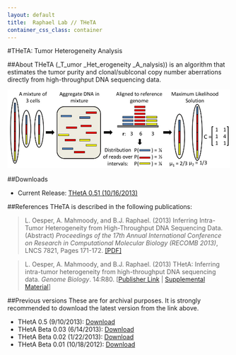 ```yaml
---
layout: default
title:  Raphael Lab // THeTA
container_css_class: container
---
```


#THeTA: Tumor Heterogeneity Analysis

##About
THeTA (_T_umor _Het_erogeneity _A_nalysis)) is an algorithm that estimates the tumor purity and clonal/sublconal copy number aberrations directly from high-throughput DNA sequencing data.

[<img src="theta.jpg" style="width: 600px"/>](theta.jpg)

<a name="download"></a>
##Downloads 

* Current Release: [THetA 0.51 (10/16/2013)](http://cs.brown.edu/~braphael/software/THetA/THetA_0.51.tar.gz)

<a name="reference"></a>
##References
THeTA is described in the following publications:

>L. Oesper, A. Mahmoody, and B.J. Raphael. (2013)
>Inferring Intra-Tumor Heterogeneity from High-Throughput DNA Sequencing Data. (Abstract)
>*Proceedings of the 17th Annual International Conference on Research in Computational Molecular Biology (RECOMB 2013)*, LNCS 7821, Pages 171-172.
>[[PDF]](http://link.springer.com/content/pdf/10.1007%2F978-3-642-37195-0_14.pdf)

>L. Oesper, A. Mahmoody, and B.J. Raphael. (2013)
>THetA: Inferring intra-tumor heterogeneity from high-throughput DNA sequencing data.
>*Genome Biology*. 14:R80. [[Publisher Link](http://genomebiology.com/2013/14/7/R80/abstract) | [Supplemental Material](http://cs.brown.edu/~braphael/projects/theta/docs/THetA_GB_Final_Supplemental.pdf)]

##Previous versions
These are for archival purposes. It is strongly recommended to download the latest version from the link above.

* THetA 0.5 (9/10/2013): [Download](http://cs.brown.edu/~braphael/software/THetA/THetA_0.5.tar.gz)
* THetA Beta 0.03 (6/14/2013): [Download](http://cs.brown.edu/~braphael/software/THetA/THetA_Beta_0.03.tar.gz)
* THetA Beta 0.02 (1/22/2013): [Download](http://cs.brown.edu/~braphael/software/THetA/THetA_Beta_0.02.tar.gz)
* THetA Beta 0.01 (10/18/2012): [Download](http://cs.brown.edu/~braphael/software/THetA/Heterogeneity_Beta_0.01.tar.gz)
